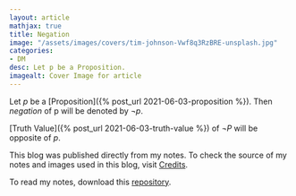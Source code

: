 ```yaml
---
layout: article
mathjax: true
title: Negation
image: "/assets/images/covers/tim-johnson-Vwf8q3RzBRE-unsplash.jpg"
categories:
- DM
desc: Let p be a Proposition. 
imagealt: Cover Image for article
---
```


Let *p* be a [Proposition]({% post_url 2021-06-03-proposition %}).
Then *negation* of p will be denoted by $\neg p$.

























































































































































































































































































































































































































[Truth Value]({% post_url 2021-06-03-truth-value %}) of $\neg P$ will be opposite of *p*.

























































































































































































































































































































































































































This blog was published directly from my notes.
To check the source of my notes and images used in this blog, visit <a href="/credits.html" target="_blank">Credits</a>.

To read my notes, download this <a href="https://github.com/bovem/CS" target="blank">repository</a>.